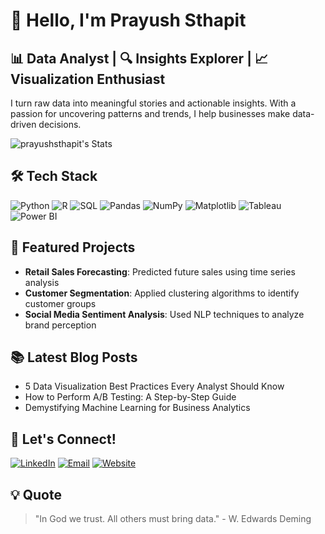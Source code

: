 # 👋 Hello, I'm Prayush Sthapit

## 📊 Data Analyst | 🔍 Insights Explorer | 📈 Visualization Enthusiast

I turn raw data into meaningful stories and actionable insights. With a passion for uncovering patterns and trends, I help businesses make data-driven decisions.

![prayushsthapit's Stats](https://github-readme-stats.vercel.app/api?username=prayushsthapit&theme=vue-dark&show_icons=true&hide_border=true&count_private=true)

## 🛠️ Tech Stack

![Python](https://img.shields.io/badge/Python-3776AB?style=for-the-badge&logo=python&logoColor=white)
![R](https://img.shields.io/badge/R-276DC3?style=for-the-badge&logo=r&logoColor=white)
![SQL](https://img.shields.io/badge/SQL-4479A1?style=for-the-badge&logo=mysql&logoColor=white)
![Pandas](https://img.shields.io/badge/Pandas-150458?style=for-the-badge&logo=pandas&logoColor=white)
![NumPy](https://img.shields.io/badge/NumPy-013243?style=for-the-badge&logo=numpy&logoColor=white)
![Matplotlib](https://img.shields.io/badge/Matplotlib-11557c?style=for-the-badge&logo=python&logoColor=white)
![Tableau](https://img.shields.io/badge/Tableau-E97627?style=for-the-badge&logo=tableau&logoColor=white)
![Power BI](https://img.shields.io/badge/Power%20BI-F2C811?style=for-the-badge&logo=powerbi&logoColor=black)

## 🚀 Featured Projects

- **Retail Sales Forecasting**: Predicted future sales using time series analysis
- **Customer Segmentation**: Applied clustering algorithms to identify customer groups
- **Social Media Sentiment Analysis**: Used NLP techniques to analyze brand perception

## 📚 Latest Blog Posts

- 5 Data Visualization Best Practices Every Analyst Should Know
- How to Perform A/B Testing: A Step-by-Step Guide
- Demystifying Machine Learning for Business Analytics

## 🤝 Let's Connect!

[![LinkedIn](https://img.shields.io/badge/LinkedIn-0077B5?style=for-the-badge&logo=linkedin&logoColor=white)](https://linkedin.com/in/prayush-sthapit)
[![Email](https://img.shields.io/badge/Email-D14836?style=for-the-badge&logo=gmail&logoColor=white)](mailto:prayushsthapit2@gmail.com)
[![Website](https://img.shields.io/badge/Website-000000?style=for-the-badge&logo=about.me&logoColor=white)](https://prayush-portfolio.me)

## 💡 Quote

> "In God we trust. All others must bring data." - W. Edwards Deming
